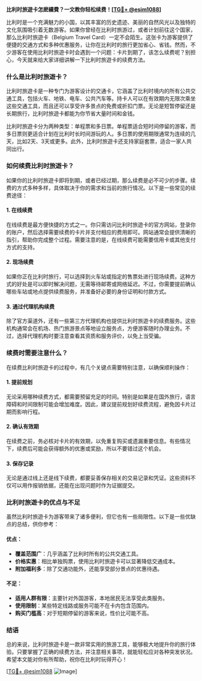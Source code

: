 **比利时旅遊卡怎麽續費？一文教你轻松续费！[[TG💪+ @esim1088](https://t.me/s/esim1088)]**

比利时是一个充满魅力的小国，以其丰富的历史遗迹、美丽的自然风光以及独特的文化氛围吸引着无数游客。如果你曾经在比利时旅游过，或者计划前往这个国家，那么比利时旅遊卡（Belgium Travel Card）一定不会陌生。这张卡为游客提供了便捷的交通方式和多种优惠服务，让你在比利时的旅行更加省心、省钱。然而，不少游客在使用比利时旅遊卡时会遇到一个问题：卡片到期了，该怎么续费呢？别担心，今天就来给大家详细讲解一下比利时旅遊卡的续费方法。

### 什么是比利时旅遊卡？

比利时旅遊卡是一种专门为游客设计的交通卡，它涵盖了比利时境内的所有公共交通工具，包括火车、地铁、电车、公共汽车等。持卡人可以在有效期内无限次乘坐这些交通工具，而且还可以享受许多景点的免费或折扣门票。无论是短暂停留还是长期旅行，比利时旅遊卡都能为你节省大量时间和金钱。

比利时旅遊卡分为两种类型：单程票和多日票。单程票适合短时间停留的游客，而多日票则更适合计划在比利时长时间游玩的人。多日票的使用期限通常为连续的几天，比如2天、3天或更多。此外，比利时旅遊卡还支持家庭套票，适合一家人共同出行。

### 如何续费比利时旅遊卡？

如果你的比利时旅遊卡即将到期，或者已经过期，那么续费是必不可少的步骤。续费的方式多种多样，具体取决于你的需求和当前的旅行情况。以下是一些常见的续费途径：

#### 1. 在线续费

在线续费是最方便快捷的方式之一。你只需访问比利时旅遊卡的官方网站，登录你的账户，然后选择需要续费的卡片并支付相应的费用即可。网站通常会提供清晰的指引，帮助你完成整个过程。需要注意的是，在线续费可能需要信用卡或其他支付方式的支持。

#### 2. 现场续费

如果你正在比利时旅行，可以选择到火车站或指定的售票处进行现场续费。这种方式的好处是可以即时解决问题，无需等待邮寄或网络延迟。不过，你需要提前确认哪些车站或地点提供续费服务，并准备好必要的身份证明和付款方式。

#### 3. 通过代理机构续费

除了官方渠道外，还有一些第三方代理机构也提供比利时旅遊卡的续费服务。这些机构通常会在机场、热门旅游景点等地设立服务点，方便游客随时办理业务。不过，选择代理机构时要注意查看其资质和服务评价，以免上当受骗。

### 续费时需要注意什么？

在续费比利时旅遊卡的过程中，有几个关键点需要特别注意，以确保顺利操作：

#### 1. 提前规划

无论采用哪种续费方式，都需要预留充足的时间。特别是如果是在国外旅行，语言障碍和时间限制可能会增加难度。因此，建议提前规划好续费流程，避免因卡片过期而影响行程。

#### 2. 确认有效期

在续费之前，务必核对卡片的有效期，以免重复购买或遗漏重要信息。有些情况下，续费后可能会获得额外的优惠或奖励，所以不要错过这个机会。

#### 3. 保存记录

无论是通过线上还是线下续费，都要妥善保存相关的交易记录和凭证。这些资料不仅可以用作报销依据，还能在出现问题时作为证据提交。

### 比利时旅遊卡的优点与不足

虽然比利时旅遊卡为游客带来了诸多便利，但它也有一些局限性。以下是一些优缺点的总结，供你参考：

#### 优点：

- **覆盖范围广**：几乎涵盖了比利时所有的公共交通工具。
- **价格实惠**：相比单独购票，使用比利时旅遊卡可以显著降低交通成本。
- **附加福利多**：除了交通功能外，还能享受部分景点的优惠待遇。

#### 不足：

- **适用人群有限**：主要针对外国游客，本地居民无法享受此类服务。
- **使用限制**：某些特定线路或服务可能不在卡内包含范围内。
- **购买门槛高**：对于短期停留的游客来说，性价比可能不高。

### 结语

总的来说，比利时旅遊卡是一款非常实用的旅游工具，能够极大地提升你的旅行体验。只要掌握了正确的续费方法，并注意相关事项，就能轻松应对各种突发状况。希望本文能对你有所帮助，祝你在比利时玩得开心！

[[TG💪+ @esim1088](https://t.me/s/esim1088) ![Image](https://i.postimg.cc/4NQfJmqS/Snipaste-2025-05-13-00-14-12.png)]